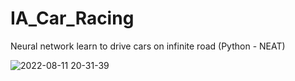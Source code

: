 # IA_Car_Racing
Neural network learn to drive cars on infinite road (Python - NEAT)

![2022-08-11 20-31-39](https://user-images.githubusercontent.com/109032171/184223773-dfc549c1-cb14-4100-b31a-21c7fe025fcc.gif)
